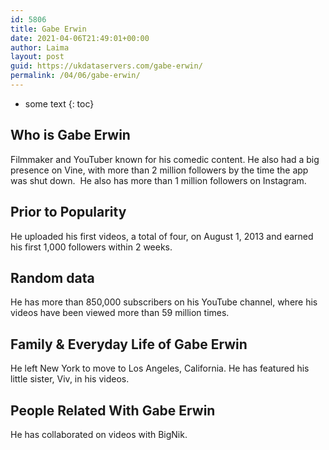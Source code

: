 ```yaml
---
id: 5806
title: Gabe Erwin
date: 2021-04-06T21:49:01+00:00
author: Laima
layout: post
guid: https://ukdataservers.com/gabe-erwin/
permalink: /04/06/gabe-erwin/
---
```


* some text
{: toc}


## Who is Gabe Erwin
                  
                  
                  
Filmmaker and YouTuber known for his comedic content. He also had a big presence on Vine, with more than 2 million followers by the time the app was shut down.  He also has more than 1 million followers on Instagram.
                  
              
            
              
            
                
                
                
## Prior to Popularity
                  
                  
                  
He uploaded his first videos, a total of four, on August 1, 2013 and earned his first 1,000 followers within 2 weeks.
                  
              
            
              
            
                
                
                
## Random data
                  
                  
                  
He has more than 850,000 subscribers on his YouTube channel, where his videos have been viewed more than 59 million times.
                  
              
            
              
            
                
                
                
## Family & Everyday Life of Gabe Erwin
                  
                  
                  
He left New York to move to Los Angeles, California. He has featured his little sister, Viv, in his videos.
                  
              
            
              
            
                
                
                
## People Related With Gabe Erwin
                  
                  
                  
He has collaborated on videos with BigNik.
                  
              
            
              
            
                
              
            
              
              
            
            
              
            
          
          
          